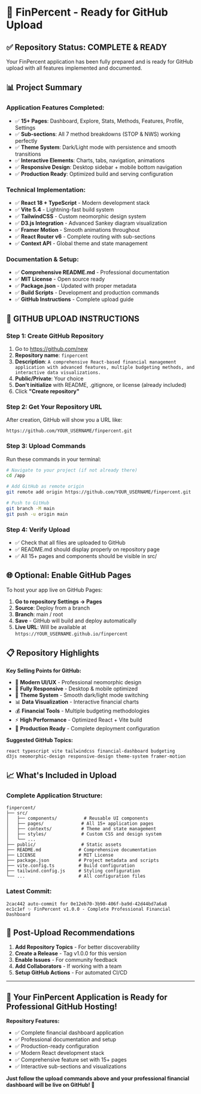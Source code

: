 # 🎉 FinPercent - Ready for GitHub Upload

## ✅ Repository Status: COMPLETE & READY

Your FinPercent application has been fully prepared and is ready for GitHub upload with all features implemented and documented.

## 📊 Project Summary

### **Application Features Completed:**
- ✅ **15+ Pages**: Dashboard, Explore, Stats, Methods, Features, Profile, Settings
- ✅ **Sub-sections**: All 7 method breakdowns (STOP & NWS) working perfectly
- ✅ **Theme System**: Dark/Light mode with persistence and smooth transitions
- ✅ **Interactive Elements**: Charts, tabs, navigation, animations
- ✅ **Responsive Design**: Desktop sidebar + mobile bottom navigation
- ✅ **Production Ready**: Optimized build and serving configuration

### **Technical Implementation:**
- ✅ **React 18 + TypeScript** - Modern development stack
- ✅ **Vite 5.4** - Lightning-fast build system  
- ✅ **TailwindCSS** - Custom neomorphic design system
- ✅ **D3.js Integration** - Advanced Sankey diagram visualization
- ✅ **Framer Motion** - Smooth animations throughout
- ✅ **React Router v6** - Complete routing with sub-sections
- ✅ **Context API** - Global theme and state management

### **Documentation & Setup:**
- ✅ **Comprehensive README.md** - Professional documentation
- ✅ **MIT License** - Open source ready
- ✅ **Package.json** - Updated with proper metadata
- ✅ **Build Scripts** - Development and production commands
- ✅ **GitHub Instructions** - Complete upload guide

## 🚀 GITHUB UPLOAD INSTRUCTIONS

### **Step 1: Create GitHub Repository**
1. Go to https://github.com/new
2. **Repository name**: `finpercent`
3. **Description**: `A comprehensive React-based financial management application with advanced features, multiple budgeting methods, and interactive data visualizations.`
4. **Public/Private**: Your choice
5. **Don't initialize** with README, .gitignore, or license (already included)
6. Click **"Create repository"**

### **Step 2: Get Your Repository URL**
After creation, GitHub will show you a URL like:
```
https://github.com/YOUR_USERNAME/finpercent.git
```

### **Step 3: Upload Commands**
Run these commands in your terminal:

```bash
# Navigate to your project (if not already there)
cd /app

# Add GitHub as remote origin
git remote add origin https://github.com/YOUR_USERNAME/finpercent.git

# Push to GitHub
git branch -M main
git push -u origin main
```

### **Step 4: Verify Upload**
- ✅ Check that all files are uploaded to GitHub
- ✅ README.md should display properly on repository page
- ✅ All 15+ pages and components should be visible in src/

## 🌐 Optional: Enable GitHub Pages

To host your app live on GitHub Pages:

1. **Go to repository Settings → Pages**
2. **Source**: Deploy from a branch
3. **Branch**: main / root
4. **Save** - GitHub will build and deploy automatically
5. **Live URL**: Will be available at `https://YOUR_USERNAME.github.io/finpercent`

## 📋 Repository Highlights

**Key Selling Points for GitHub:**
- 🎨 **Modern UI/UX** - Professional neomorphic design
- 📱 **Fully Responsive** - Desktop & mobile optimized
- 🌙 **Theme System** - Smooth dark/light mode switching
- 📊 **Data Visualization** - Interactive financial charts
- 💰 **Financial Tools** - Multiple budgeting methodologies
- ⚡ **High Performance** - Optimized React + Vite build
- 🔧 **Production Ready** - Complete deployment configuration

**Suggested GitHub Topics:**
```
react typescript vite tailwindcss financial-dashboard budgeting 
d3js neomorphic-design responsive-design theme-system framer-motion
```

## 📈 What's Included in Upload

### **Complete Application Structure:**
```
finpercent/
├── src/
│   ├── components/          # Reusable UI components
│   ├── pages/              # All 15+ application pages
│   ├── contexts/           # Theme and state management
│   ├── styles/             # Custom CSS and design system
│   └── ...
├── public/                 # Static assets
├── README.md              # Comprehensive documentation
├── LICENSE                # MIT License
├── package.json           # Project metadata and scripts
├── vite.config.ts         # Build configuration
├── tailwind.config.js     # Styling configuration
└── ...                    # All configuration files
```

### **Latest Commit:**
```
2cac442 auto-commit for 0e12eb70-3b90-406f-ba9d-42d44bd7a6a8
ec1c1ef ✨ FinPercent v1.0.0 - Complete Professional Financial Dashboard
```

## 🎯 Post-Upload Recommendations

1. **Add Repository Topics** - For better discoverability
2. **Create a Release** - Tag v1.0.0 for this version
3. **Enable Issues** - For community feedback
4. **Add Collaborators** - If working with a team
5. **Setup GitHub Actions** - For automated CI/CD

---

## 🎉 **Your FinPercent Application is Ready for Professional GitHub Hosting!**

**Repository Features:**
- ✅ Complete financial dashboard application
- ✅ Professional documentation and setup
- ✅ Production-ready configuration
- ✅ Modern React development stack
- ✅ Comprehensive feature set with 15+ pages
- ✅ Interactive sub-sections and visualizations

**Just follow the upload commands above and your professional financial dashboard will be live on GitHub! 🚀**